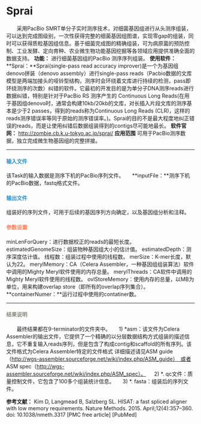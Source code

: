 # Sprai
　　采用PacBio SMRT单分子实时测序技术，对细菌基因组进行从头测序组装，可以达到完成图级别，一次性获得完整的细菌基因组图谱，实现零gap的组装，同时可以获得质粒基因组信息。基于细菌完成图的精确组装，可为病原菌的预防控制、工业发酵、定向育种、农业微生物功能基因挖掘等各领域应用提供准确全面的数据支持。
**功能：**
	进行细菌基因组的PacBio 测序序列组装。
**使用软件：**
**Sprai：**Sprai(single-pass read accuracy improver)是一个为基因组denovo拼装（denovo assembly）进行single-pass reads（Pacbio数据的文库模型是两端加接头的哑铃型结构，测序时会环绕着文库进行持续的检测，pass即环绕测序的次数）纠错的软件。它最初的开发目的是为单分子DNA测序reads进行数据纠错，特别是针对于PacBio RS 测序产生的 Continuous Long Reads(在用于基因组denovo时，通常会构建10kb/20kb的文库，对长插入片段文库的测序基本是少于2 passes，得到的reads称为Continuous Long Reads (CLR)，这样的reads测序错误率等同于原始的测序错误率。)。Sprai的目的不是最大程度地纠正错误的reads，而是让使用纠错后数据组装得到的contigs尽可能地最长。
	**软件官网：** http://zombie.cb.k.u-tokyo.ac.jp/sprai/
    **应用范围**
	可用于PacBio测序数据，独立完成微生物基因组的完整拼接。

****
#### **<i class="fa fa-dot-circle-o" aria-hidden="true" style="color:#3090C7"></i><span style="color:#3090C7"> 输入文件**
该Task的输入数据是测序下机的PacBio序列文件。
　  **inputFile：**测序下机的PacBio数据，fastq格式文件。
#### **<i class="fa fa-dot-circle-o" aria-hidden="true" style="color:#3090C7"></i><span style="color:#3090C7"> 输出文件**
组装好的序列文件，可用于后续的基因序列方向确定，以及基因组分析和注释。
#### **<i class="fa fa-cog" aria-hidden="true" style="color:#F88158"></i> <span style="color:#F88158">参数设置**
<label id='minLenForQuery'>minLenForQuery：</label>进行数据校正的reads的最短长度。
<label id='estimatedGenomeSize'>estimatedGenomeSize：</label>组装物种基因组大小的估计值。
<label id='estimatedDepth'>estimatedDepth：</label>测序深度估计值。
<label id='threadNum'>线程数：</label>组装过程中使用的线程数。
<label id='merSize'>merSize：</label>K-mer长度，默认为22。
<label id='merylMemory'>merylMemory：</label>CA（Celera Assembler，一种基因组组装算法）软件中调用的Mighty Meryl软件使用的内存总量。
<label id='merylThreads'>merylThreads：</label>CA软件中调用的Mighty Meryl软件使用的线程数。
<label id='ovlStoreMemory'>ovlStoreMemory：</label>使用内存的总量，以MB为单位，用来构建overlap store（即所有的overlap序列集合）。
**containerNumer：**运行过程中使用的contatiner数。

****
#### **<i class="fa fa-file-text" aria-hidden="true" style="color:#848b79"></i><span style="color:#848b79"> 结果说明**
　　最终结果都在9-terminator的文件夹中。
　	1) \*asm：该文件为Celera Assembler的输出文件，它提供了一个精确的以分层数据结构方式组装的描述信息，它不重复输入reads序列，但是包含了构成contig和scaffold的所有序列。该文件格式为Celera Assembler特定的文件格式 详细描述请见ASM guide（http://wgs-assembler.sourceforge.net/wiki/index.php/ASM_guide）　或者 ASM spec（http://wgs-assembler.sourceforge.net/wiki/index.php/ASM_spec）。
　	2) \*. qc文件：质量控制文件，它包含了100多个组装统计信息。
　	3) \*. fasta：组装后的序列文件。

**参考文献：**
Kim D, Langmead B, Salzberg SL. HISAT: a fast spliced aligner with low memory requirements. Nature Methods. 2015. April;12(4):357–360. doi: 10.1038/nmeth.3317 [PMC free article] [PubMed]
